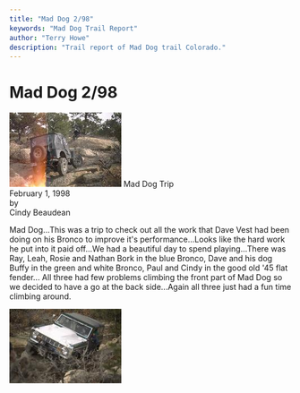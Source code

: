 ```yaml
---
title: "Mad Dog 2/98"
keywords: "Mad Dog Trail Report"
author: "Terry Howe"
description: "Trail report of Mad Dog trail Colorado."
---
```

# Mad Dog 2/98

![Paul on Mad Dog](../../img/terry/trail/md980201.jpg) Mad Dog Trip  
February 1, 1998  
by  
Cindy Beaudean  

Mad Dog...This was a trip to check out all the work that Dave Vest had been doing on his Bronco to improve it's performance...Looks like the hard work he put into it paid off...We had a beautiful day to spend playing...There was Ray, Leah, Rosie and Nathan Bork in the blue Bronco, Dave and his dog Buffy in the green and white Bronco, Paul and Cindy in the good old '45 flat fender... All three had few problems climbing the front part of Mad Dog so we decided to have a go at the back side...Again all three just had a fun time climbing around. 

![Dave on Mad Dog](../../img/terry/trail/md980202.jpg)